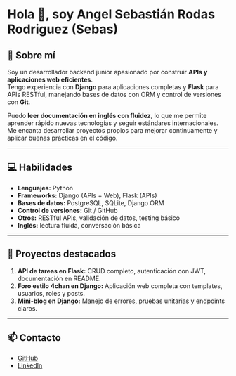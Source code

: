# Hola 👋, soy Angel Sebastián Rodas Rodriguez (Sebas)

## 🔹 Sobre mí
Soy un desarrollador backend junior apasionado por construir **APIs y aplicaciones web eficientes**.  
Tengo experiencia con **Django** para aplicaciones completas y **Flask** para APIs RESTful, manejando bases de datos con ORM y control de versiones con **Git**.  

Puedo **leer documentación en inglés con fluidez**, lo que me permite aprender rápido nuevas tecnologías y seguir estándares internacionales.  
Me encanta desarrollar proyectos propios para mejorar continuamente y aplicar buenas prácticas en el código.

---

## 💻 Habilidades
- **Lenguajes:** Python  
- **Frameworks:** Django (APIs + Web), Flask (APIs)  
- **Bases de datos:** PostgreSQL, SQLite, Django ORM  
- **Control de versiones:** Git / GitHub  
- **Otros:** RESTful APIs, validación de datos, testing básico  
- **Inglés:** lectura fluida, conversación básica

---

## 📂 Proyectos destacados
1. **API de tareas en Flask:** CRUD completo, autenticación con JWT, documentación en README.  
2. **Foro estilo 4chan en Django:** Aplicación web completa con templates, usuarios, roles y posts.  
3. **Mini-blog en Django:** Manejo de errores, pruebas unitarias y endpoints claros.

---

## 📫 Contacto
- [GitHub](https://github.com/Sebas16608)  
- [LinkedIn](https://www.linkedin.com/in/sebasti%C3%A1n-rodas-65564b303?utm_source=share&utm_campaign=share_via&utm_content=profile&utm_medium=android_app)
